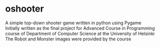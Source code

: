 # oshooter
A simple top-down shooter game written in python using Pygame  
Initially written as the final project for Advanced Course in Programming course of Department of Computer Science at the University of Helsinki  
The Robot and Monster images were provided by the course
